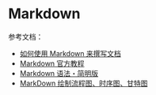 # Markdown

参考文档：

- [如何使用 Markdown 来撰写文档](https://developer.mozilla.org/zh-CN/docs/MDN/Writing_guidelines/Howto/Markdown_in_MDN)
- [Markdown 官方教程](https://markdown.com.cn/)
- [Markdown 语法・简明版](https://keatonlao.gitee.io/a-study-note-for-markdown/syntax/)
- [MarkDown 绘制流程图、时序图、甘特图](https://www.cnblogs.com/luyj00436/p/15091506.html)
